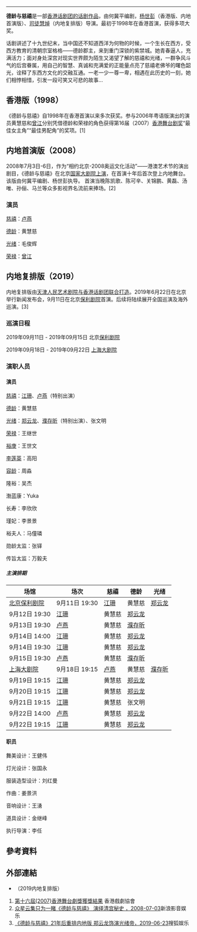-----

**德龄与慈禧**是一部[香港话剧团的话剧作品](https://zh.wikipedia.org/wiki/香港话剧团 "wikilink")，由何冀平编剧，[杨世彭](https://zh.wikipedia.org/wiki/杨世彭 "wikilink")（香港版、内地首演版）、[司徒慧焯](../Page/司徒慧焯.md "wikilink")（内地复排版）导演。最初于1998年在香港首演，获得多项大奖。

话剧讲述了十九世纪末，当中国还不知道西洋为何物的时候，一个生长在西方，受西方教育的清朝宗室格格——德龄郡主，来到重门深锁的紫禁城。她青春逼人，充满活力；面对身处深宫对现实世界颇为陌生又渴望了解的慈禧和光绪，一群争风斗气的后宫眷属，用自己的智慧、真诚和充满爱的正能量点亮了慈禧老佛爷的曙色韶光，诠释了东西方文化的交融互通。一老一少一尊一卑，相遇在此历史的一刻，她们相悖相惜，引发一段可笑又可悲的故事…

## 香港版（1998）

《德龄与慈禧》自1998年在香港首演以来多次获奖。参与2006年粤语版演出的演员黄慧慈和[曾江](../Page/曾江.md "wikilink")分别凭借德龄和荣禄的角色获得第16届（2007）[香港舞台剧奖](https://zh.wikipedia.org/wiki/香港舞台剧奖 "wikilink")“最佳女主角”“最佳男配角”的奖项。\[1\]

## 内地首演版（2008）

2008年7月3日-6日，作为“相约北京-2008奥运文化活动”——港澳艺术节的演出剧目，《德龄与慈禧》在北京[国家大剧院上演](https://zh.wikipedia.org/wiki/国家大剧院 "wikilink")，在首演十年后首次登上内地舞台。该版由何冀平编剧、杨世彭执导。 首演当晚陈凯歌、陈可辛、关锦鹏、黄磊、汤唯、孙俪、马兰等众多影视界名流前来捧场。\[2\]

### 演员

[慈禧](https://zh.wikipedia.org/wiki/慈禧 "wikilink")：[卢燕](../Page/卢燕.md "wikilink")

[德龄](https://zh.wikipedia.org/wiki/德龄 "wikilink")：黄慧慈

[光绪](../Page/光绪.md "wikilink")：毛俊辉

[荣禄](../Page/荣禄.md "wikilink")：[曾江](../Page/曾江.md "wikilink")

## 内地复排版（2019）

内地复排版由[天津人民艺术剧院与](https://zh.wikipedia.org/wiki/天津人民艺术剧院 "wikilink")[香港话剧团联合打造](https://zh.wikipedia.org/wiki/香港话剧团 "wikilink")。2019年6月22日在北京举行新闻发布会，9月11日在北京[保利剧院](../Page/保利剧院.md "wikilink")首演。后续将陆续展开全国巡演及海外巡演。\[3\]

### 巡演日程

2019年09月11日 - 2019年09月15日 北京[保利剧院](../Page/保利剧院.md "wikilink")

2019年09月18日 - 2019年09月22日 [上海大剧院](../Page/上海大剧院.md "wikilink")

### 演职人员

#### 演员

[慈禧](https://zh.wikipedia.org/wiki/慈禧 "wikilink")：[江珊](../Page/江珊.md "wikilink")、[卢燕](../Page/卢燕.md "wikilink")（特别出演）

[德龄](https://zh.wikipedia.org/wiki/德龄 "wikilink")：黄慧慈

[光绪](../Page/光绪.md "wikilink")：[郑云龙](../Page/郑云龙.md "wikilink")、[濮存昕](../Page/濮存昕.md "wikilink")（特别出演）、张文明

[荣禄](../Page/荣禄.md "wikilink")：王继世

[裕庚](https://zh.wikipedia.org/wiki/裕庚 "wikilink")：王世文

[李莲英](https://zh.wikipedia.org/wiki/李莲英 "wikilink")：高阳

[容龄](https://zh.wikipedia.org/wiki/容龄 "wikilink")：周淼

隆裕：吴杰

渤蓝康：Yuka

长寿：李欣欣

瑾妃：李景景

裕夫人：马僮璘

勋龄太监：张铎

传旨太监：万毅夫

##### 主演排期

| 场馆                                   | 场次                             | 慈禧                             | 德龄                               | 光绪                               |
| ------------------------------------ | ------------------------------ | ------------------------------ | -------------------------------- | -------------------------------- |
| [北京保利剧院](../Page/保利剧院.md "wikilink") | 9月11日 19:30                    | [江珊](../Page/江珊.md "wikilink") | 黄慧慈                              | [郑云龙](../Page/郑云龙.md "wikilink") |
| 9月12日 19:30                          | [江珊](../Page/江珊.md "wikilink") | 黄慧慈                            | [郑云龙](../Page/郑云龙.md "wikilink") |                                  |
| 9月13日 19:30                          | [卢燕](../Page/卢燕.md "wikilink") | 黄慧慈                            | [濮存昕](../Page/濮存昕.md "wikilink") |                                  |
| 9月14日 14:00                          | [江珊](../Page/江珊.md "wikilink") | 黄慧慈                            | [郑云龙](../Page/郑云龙.md "wikilink") |                                  |
| 9月14日 19:30                          | [江珊](../Page/江珊.md "wikilink") | 黄慧慈                            | [郑云龙](../Page/郑云龙.md "wikilink") |                                  |
| 9月15日 19:30                          | [卢燕](../Page/卢燕.md "wikilink") | 黄慧慈                            | [濮存昕](../Page/濮存昕.md "wikilink") |                                  |
| [上海大剧院](../Page/上海大剧院.md "wikilink") | 9月18日 19:15                    | [卢燕](../Page/卢燕.md "wikilink") | 黄慧慈                              | [濮存昕](../Page/濮存昕.md "wikilink") |
| 9月19日 19:15                          | [江珊](../Page/江珊.md "wikilink") | 黄慧慈                            | [郑云龙](../Page/郑云龙.md "wikilink") |                                  |
| 9月20日 19:15                          | [江珊](../Page/江珊.md "wikilink") | 黄慧慈                            | [郑云龙](../Page/郑云龙.md "wikilink") |                                  |
| 9月21日 19:15                          | [江珊](../Page/江珊.md "wikilink") | 黄慧慈                            | 张文明                              |                                  |
| 9月22日 14:00                          | [卢燕](../Page/卢燕.md "wikilink") | 黄慧慈                            | [郑云龙](../Page/郑云龙.md "wikilink") |                                  |
| 9月22日 19:15                          | [江珊](../Page/江珊.md "wikilink") | 黄慧慈                            | [郑云龙](../Page/郑云龙.md "wikilink") |                                  |

#### 职员

舞美设计：王健伟

灯光设计：张国永

服装造型设计：刘红曼

作曲：姜景洪

音响设计：王湧

道具设计：金继峰

执行导演：李任

## 參考資料

## 外部連結

  - （2019内地复排版）

<!-- end list -->

1.  [第十六屆(2007)香港舞台劇獎獲獎結果](http://www.hongkongdrama.com/event/48)  香港戲劇協會
2.  [众星云集只为一睹《德龄与慈禧》 演绎清宫秘史 ，2008-07-03](http://ent.sina.com.cn/j/2008-07-03/16512086552.shtml)新浪影音娱乐
3.  [《德龄与慈禧》21年后重排内地版 郑云龙饰演光绪帝，2019-06-23](http://www.sohu.com/a/322399341_114941)搜狐娱乐